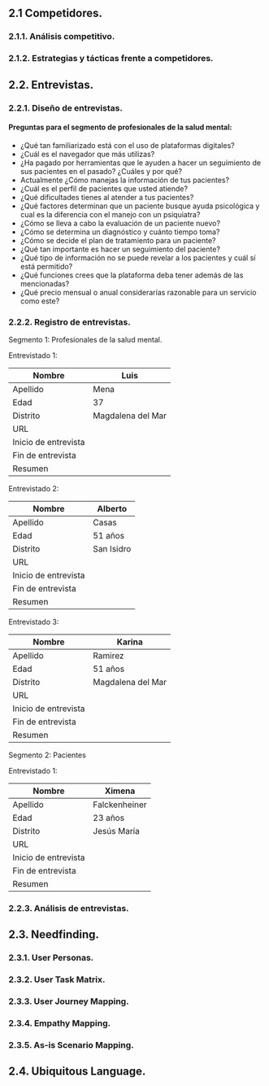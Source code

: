 ## 2.1 Competidores.

### 2.1.1. Análisis competitivo.

### 2.1.2. Estrategias y tácticas frente a competidores.

## 2.2. Entrevistas.

### 2.2.1. Diseño de entrevistas.

#### Preguntas para el segmento de profesionales de la salud mental:

- ¿Qué tan familiarizado está con el uso de plataformas digitales?
- ¿Cuál es el navegador que más utilizas?
- ¿Ha pagado por herramientas que le ayuden a hacer un seguimiento de sus pacientes en el pasado? ¿Cuáles y por qué?
- Actualmente ¿Cómo manejas la información de tus pacientes?
- ¿Cuál es el perfil de pacientes que usted atiende?
- ¿Qué dificultades tienes al atender a tus pacientes?
- ¿Qué factores determinan que un paciente  busque ayuda psicológica y cual es la diferencia  con el manejo con un psiquiatra?
- ¿Cómo se lleva a cabo la evaluación de un paciente nuevo?
- ¿Cómo se determina un diagnóstico y cuánto tiempo toma?
- ¿Cómo se decide el plan de tratamiento para un paciente?
- ¿Qué tan importante es hacer un seguimiento del paciente?
- ¿Qué tipo de información no se puede revelar a los pacientes y cuál sí está permitido?
- ¿Qué funciones crees que la plataforma deba tener además de las mencionadas?
- ¿Qué precio mensual o anual considerarías razonable para un servicio como este?

### 2.2.2. Registro de entrevistas.

Segmento 1: Profesionales de la salud mental.

Entrevistado 1:

| Nombre               | Luis             |
|----------------------|------------------|
| Apellido             | Mena             |
| Edad                 | 37               |
| Distrito             | Magdalena del Mar |
| URL                  |                  |
| Inicio de entrevista ||
| Fin de entrevista    ||
| Resumen              |                  |

Entrevistado 2:


| Nombre               | Alberto    |
|----------------------|------------|
| Apellido             | Casas      |
| Edad                 | 51 años    |
| Distrito             | San Isidro |
| URL                  |            |
| Inicio de entrevista |            |
| Fin de entrevista    |            |
| Resumen              |            |

Entrevistado 3:

| Nombre               | Karina            |
|----------------------|-------------------|
| Apellido             | Ramirez           |
| Edad                 | 51 años           |
| Distrito             | Magdalena del Mar |
| URL                  |                   |
| Inicio de entrevista |                   |
| Fin de entrevista    |                   |
| Resumen              |                   |

Segmento 2: Pacientes 

Entrevistado 1:

| Nombre               | Ximena        |
|----------------------|---------------|
| Apellido             | Falckenheiner |
| Edad                 | 23 años       |
| Distrito             | Jesús María   |
| URL                  |               |
| Inicio de entrevista |               |
| Fin de entrevista    |               |
| Resumen              |               |


### 2.2.3. Análisis de entrevistas.

## 2.3. Needfinding.

### 2.3.1. User Personas.

### 2.3.2. User Task Matrix.

### 2.3.3. User Journey Mapping.

### 2.3.4. Empathy Mapping.

### 2.3.5. As-is Scenario Mapping.

## 2.4. Ubiquitous Language.
